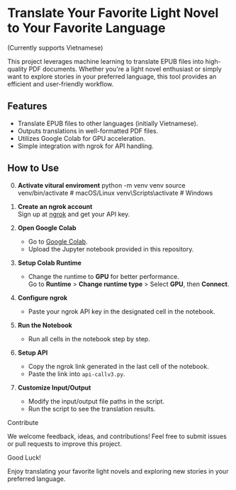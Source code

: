 # Translate Your Favorite Light Novel to Your Favorite Language  
(Currently supports Vietnamese)

This project leverages machine learning to translate EPUB files into high-quality PDF documents. Whether you're a light novel enthusiast or simply want to explore stories in your preferred language, this tool provides an efficient and user-friendly workflow.

## Features  
- Translate EPUB files to other languages (initially Vietnamese).  
- Outputs translations in well-formatted PDF files.  
- Utilizes Google Colab for GPU acceleration.  
- Simple integration with ngrok for API handling.

## How to Use

0. **Activate vitural enviroment**
python -m venv venv
source venv/bin/activate    # macOS/Linux
venv\Scripts\activate       # Windows

1. **Create an ngrok account**  
   Sign up at [ngrok](https://ngrok.com/) and get your API key.

2. **Open Google Colab**  
   - Go to [Google Colab](https://colab.research.google.com/).
   - Upload the Jupyter notebook provided in this repository.

3. **Setup Colab Runtime**  
   - Change the runtime to **GPU** for better performance.  
     Go to **Runtime** > **Change runtime type** > Select **GPU**, then **Connect**.

4. **Configure ngrok**  
   - Paste your ngrok API key in the designated cell in the notebook.

5. **Run the Notebook**  
   - Run all cells in the notebook step by step.

6. **Setup API**  
   - Copy the ngrok link generated in the last cell of the notebook.
   - Paste the link into `api-callv3.py`.

7. **Customize Input/Output**  
   - Modify the input/output file paths in the script.
   - Run the script to see the translation results.


Contribute

We welcome feedback, ideas, and contributions! Feel free to submit issues or pull requests to improve this project.

Good Luck!

Enjoy translating your favorite light novels and exploring new stories in your preferred language.
